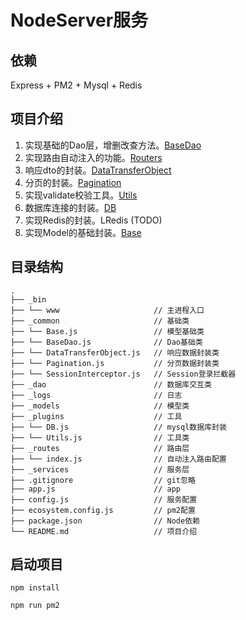 # NodeServer服务

## 依赖

Express + PM2 + Mysql + Redis

## 项目介绍

1. 实现基础的Dao层，增删改查方法。[BaseDao](./common/BaseDao.js)
2. 实现路由自动注入的功能。[Routers](~/routers/index.js)
3. 响应dto的封装。[DataTransferObject](./common/DataTransferObject.js)
4. 分页的封装。[Pagination](./common/Pagination.js)
5. 实现validate校验工具。[Utils](./plugins/Utils.js)
6. 数据库连接的封装。[DB](./plugins/DB.js)
7. 实现Redis的封装。LRedis (TODO)
8. 实现Model的基础封装。[Base](./common/Base.js)

## 目录结构

```
.
├── _bin
├── └── www                     // 主进程入口
├── _common                     // 基础类
├── └── Base.js                 // 模型基础类
├── └── BaseDao.js              // Dao基础类
├── └── DataTransferObject.js   // 响应数据封装类
├── └── Pagination.js           // 分页数据封装类
├── └── SessionInterceptor.js   // Session登录拦截器
├── _dao                        // 数据库交互类
├── _logs                       // 日志
├── _models                     // 模型类
├── _plugins                    // 工具
├── └── DB.js                   // mysql数据库封装
├── └── Utils.js                // 工具类
├── _routes                     // 路由层
├── └── index.js                // 自动注入路由配置
├── _services                   // 服务层
├── .gitignore                  // git忽略
├── app.js                      // app
├── config.js                   // 服务配置
├── ecosystem.config.js         // pm2配置
├── package.json                // Node依赖
└── README.md                   // 项目介绍
```

## 启动项目
```ssh
npm install

npm run pm2
```
